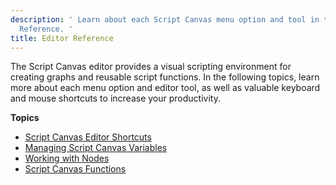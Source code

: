 ```yaml
---
description: ' Learn about each Script Canvas menu option and tool in the Editor
  Reference. '
title: Editor Reference
---
```


The Script Canvas editor provides a visual scripting environment for creating graphs and reusable script functions. In the following topics, learn more about each menu option and editor tool, as well as valuable keyboard and mouse shortcuts to increase your productivity.

**Topics**
+ [Script Canvas Editor Shortcuts](/docs/user-guide/scripting/script-canvas/shortcuts/)
+ [Managing Script Canvas Variables](/docs/user-guide/scripting/script-canvas/managing-variables/)
+ [Working with Nodes](/docs/user-guide/scripting/script-canvas/working-with-nodes/)
+ [Script Canvas Functions](/docs/user-guide/scripting/script-canvas/functions/)
